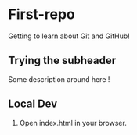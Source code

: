 # First-repo

Getting to learn about Git and GitHub!

## Trying the subheader 

Some description around here !

## Local Dev

1. Open index.html in your browser.